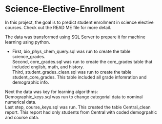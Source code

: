 # Science-Elective-Enrollment
In this project, the goal is to predict student enrollment in science elective courses. Check out the READ ME file for more detail. 

The data was transformed using SQL Server to prepare it for machine learning using python. <br>
  * First, bio_phys_chem_query.sql was run to create the table science_grades. <br>
Second, core_grades.sql was run to create the core_grades table that included english, math, and history. <br>
Third, student_grades_clean.sql was run to create the table student_core_grades. This table included all grade infomration and demographic info. <br>

Next the data was key for learning algorithms: <br>
Demographic_keys.sql was run to change categorial data to nominal numerical data.<br>
Last step, course_keys.sql was run. This created the table Central_clean report. This report had only students from Central with coded demogrpahic and course data. <br>
